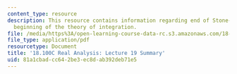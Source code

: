 ```yaml
---
content_type: resource
description: This resource contains information regarding end of Stone-Weierstrass;
  beginning of the theory of integration.
file: /media/https%3A/open-learning-course-data-rc.s3.amazonaws.com/18-100c-real-analysis-fall-2012/81a1cbadcc642be3ec8dab392deb71e5_MIT18_100CF12_l19sum.pdf
file_type: application/pdf
resourcetype: Document
title: '18.100C Real Analysis: Lecture 19 Summary'
uid: 81a1cbad-cc64-2be3-ec8d-ab392deb71e5
---
```

